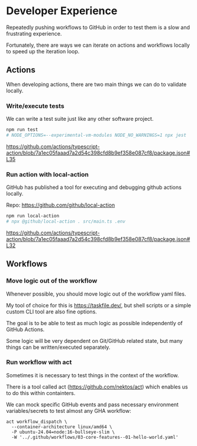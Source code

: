 # Developer Experience

Repeatedly pushing workflows to GitHub in order to test them is a slow and frustrating experience.

Fortunately, there are ways we can iterate on actions and workflows locally to speed up the iteration loop.

## Actions

When developing actions, there are two main things we can do to validate locally.

### Write/execute tests

We can write a test suite just like any other software project.

```bash
npm run test
# NODE_OPTIONS=--experimental-vm-modules NODE_NO_WARNINGS=1 npx jest
```
https://github.com/actions/typescript-action/blob/7a1ec05faaad7a2d54c398cfd8b9ef358e087cf8/package.json#L35


### Run action with local-action

GitHub has published a tool for executing and debugging github actions locally. 

Repo: https://github.com/github/local-action

```bash
npm run local-action
# npx @github/local-action . src/main.ts .env
```
https://github.com/actions/typescript-action/blob/7a1ec05faaad7a2d54c398cfd8b9ef358e087cf8/package.json#L32

## Workflows

### Move logic out of the workflow

Whenever possible, you should move logic out of the workflow yaml files.

My tool of choice for this is https://taskfile.dev/, but shell scripts or a simple custom CLI tool are also fine options.

The goal is to be able to test as much logic as possible independently of GitHub Actions.

Some logic will be very dependent on Git/GitHub related state, but many things can be written/executed separately.

### Run workflow with act

Sometimes it is necessary to test things in the context of the workflow. 

There is a tool called act (https://github.com/nektos/act) which enables us to do this within containters.

We can mock specific GitHub events and pass necessary environment variables/secrets to test almost any GHA workflow:

```
act workflow_dispatch \
  --container-architecture linux/amd64 \
  -P ubuntu-24.04=node:16-bullseye-slim \
  -W '../.github/workflows/03-core-features--01-hello-world.yaml'
```

